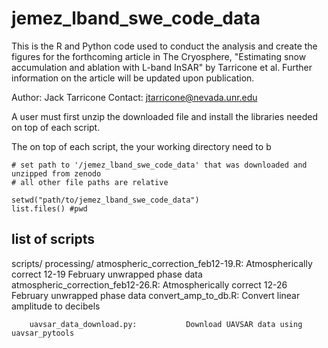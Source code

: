# jemez_lband_swe_code_data

This is the R and Python code used to conduct the analysis and create the figures for the forthcoming article in The Cryosphere, "Estimating snow accumulation and ablation with L-band InSAR" by Tarricone et al. Further information on the article will be updated upon publication.

Author: Jack Tarricone
Contact: jtarricone@nevada.unr.edu


A user must first unzip the downloaded file and install the libraries needed on top of each script.

The on top of each script, the your working directory need to b

```
# set path to '/jemez_lband_swe_code_data' that was downloaded and unzipped from zenodo
# all other file paths are relative

setwd("path/to/jemez_lband_swe_code_data")
list.files() #pwd
```

## list of scripts
scripts/
	processing/
		atmospheric_correction_feb12-19.R: Atmospherically correct 12-19 February unwrapped phase data
		atmospheric_correction_feb12-26.R: Atmospherically correct 12-26 February unwrapped phase data
		convert_amp_to_db.R:               Convert linear amplitude to decibels
		
		uavsar_data_download.py:		   Download UAVSAR data using uavsar_pytools
